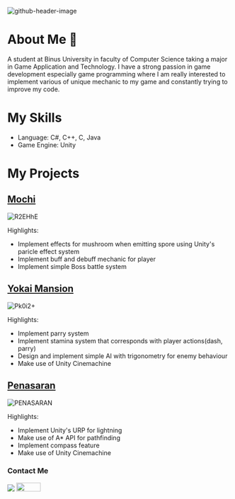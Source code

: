 ![github-header-image](https://github.com/makuroo/makuroo/assets/92146487/fb886c5d-e408-46f5-98dd-88f97045eb15)

# About Me 👋

<!--
**makuroo/makuroo** is a ✨ _special_ ✨ repository because its `README.md` (this file) appears on your GitHub profile.

Here are some ideas to get you started:

- 🔭 I’m currently working on ...
- 🌱 I’m currently learning ...
- 👯 I’m looking to collaborate on ...
- 🤔 I’m looking for help with ...
- 💬 Ask me about ...
- 📫 How to reach me: ...
- 😄 Pronouns: ...
- ⚡ Fun fact: ...
-->
A student at Binus University in faculty of Computer Science taking a major in Game Application and Technology. I have a strong passion in game development especially game programming where I am really interested to implement various of unique mechanic to my game and constantly trying to improve my code.

# My Skills
- Language: C#, C++, C, Java
- Game Engine: Unity 

# My Projects
## [Mochi](https://github.com/makuroo/Mochi)

  ![R2EHhE](https://github.com/makuroo/makuroo/assets/92146487/86991634-668e-435c-84c2-2e2c054013de)

  Highlights:
  - Implement effects for mushroom when emitting spore using Unity's paricle effect system
  - Implement buff and debuff mechanic for player
  - Implement simple Boss battle system  

## [Yokai Mansion](https://github.com/makuroo/Yokai-Assasin)
    
  ![Pk0i2+](https://github.com/makuroo/makuroo/assets/92146487/edd6612f-cd14-459a-9090-5a648cf42f55)

  Highlights:
  - Implement parry system
  - Implement stamina system that corresponds with player actions(dash, parry)
  - Design and implement simple AI with trigonometry for enemy behaviour
  - Make use of Unity Cinemachine

## [Penasaran](https://github.com/makuroo/LombaGameTradisional)
![PENASARAN](https://github.com/makuroo/makuroo/assets/92146487/b5212285-abc9-4135-93b8-8b47a58aae5c)


   Highlights:
   - Implement Unity's URP for lightning
   - Make use of A* API for pathfinding
   - Implement compass feature
   - Make use of Unity Cinemachine
  


### Contact Me
[![](https://img.shields.io/badge/-linkedin-0073B1?style=flat-square)](https://www.linkedin.com/in/richard-richard-39a949241/)
<a href="richardhuang1705@gmail.com"><img src="https://img.shields.io/badge/Gmail-D14836?style=for-the-badge&logo=gmail&logoColor=white" width="55" height = "20"></a>

  
